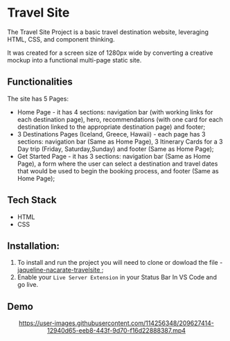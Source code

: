 # Travel Site
The Travel Site Project is a basic travel destination website, leveraging HTML, CSS, and component thinking.

It was created for a screen size of 1280px wide by converting a creative mockup into a functional multi-page static site.

## Functionalities
The site has 5 Pages:

* Home Page - it has 4 sections: navigation bar (with working links for each destination page), hero, recommendations (with one card for each destination linked to the appropriate destination page) and footer;
* 3 Destinations Pages (Iceland, Greece, Hawaii) - each page has 3 sections: navigation bar (Same as Home Page), 3 Itinerary Cards for a 3 Day trip (Friday, Saturday,Sunday) and footer (Same as Home Page);
* Get Started Page - it has 3 sections: navigation bar (Same as Home Page), a form where the user can select a destination and travel dates that would be used to begin the booking process, and footer (Same as Home Page);

## Tech Stack
* HTML
* CSS

## Installation:
1. To install and run the project you will need to clone or dowload the file - [jaqueline-nacarate-travelsite ](https://github.com/NacarateJ/jaqueline-nacarate-travelsite);
2. Enable your ```Live Server Extension``` in your Status Bar In VS Code and go live.

## Demo

<div align="center" width="426" >

https://user-images.githubusercontent.com/114256348/209627414-12940d65-eeb8-443f-9d70-f16d22888387.mp4

  </div>

